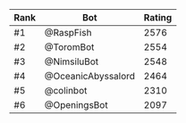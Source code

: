 Rank|Bot|Rating
---|---|---
#1|@RaspFish|2576
#2|@ToromBot|2554
#3|@NimsiluBot|2548
#4|@OceanicAbyssalord|2464
#5|@colinbot|2310
#6|@OpeningsBot|2097
